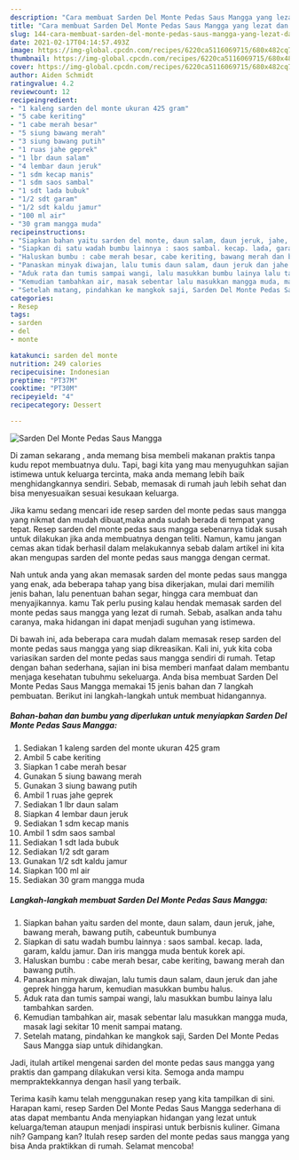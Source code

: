 ```yaml
---
description: "Cara membuat Sarden Del Monte Pedas Saus Mangga yang lezat dan Mudah Dibuat"
title: "Cara membuat Sarden Del Monte Pedas Saus Mangga yang lezat dan Mudah Dibuat"
slug: 144-cara-membuat-sarden-del-monte-pedas-saus-mangga-yang-lezat-dan-mudah-dibuat
date: 2021-02-17T04:14:57.493Z
image: https://img-global.cpcdn.com/recipes/6220ca5116069715/680x482cq70/sarden-del-monte-pedas-saus-mangga-foto-resep-utama.jpg
thumbnail: https://img-global.cpcdn.com/recipes/6220ca5116069715/680x482cq70/sarden-del-monte-pedas-saus-mangga-foto-resep-utama.jpg
cover: https://img-global.cpcdn.com/recipes/6220ca5116069715/680x482cq70/sarden-del-monte-pedas-saus-mangga-foto-resep-utama.jpg
author: Aiden Schmidt
ratingvalue: 4.2
reviewcount: 12
recipeingredient:
- "1 kaleng sarden del monte ukuran 425 gram"
- "5 cabe keriting"
- "1 cabe merah besar"
- "5 siung bawang merah"
- "3 siung bawang putih"
- "1 ruas jahe geprek"
- "1 lbr daun salam"
- "4 lembar daun jeruk"
- "1 sdm kecap manis"
- "1 sdm saos sambal"
- "1 sdt lada bubuk"
- "1/2 sdt garam"
- "1/2 sdt kaldu jamur"
- "100 ml air"
- "30 gram mangga muda"
recipeinstructions:
- "Siapkan bahan yaitu sarden del monte, daun salam, daun jeruk, jahe, bawang merah, bawang putih, cabeuntuk bumbunya"
- "Siapkan di satu wadah bumbu lainnya : saos sambal. kecap. lada, garam, kaldu jamur. Dan iris mangga muda bentuk korek api."
- "Haluskan bumbu : cabe merah besar, cabe keriting, bawang merah dan bawang putih."
- "Panaskan minyak diwajan, lalu tumis daun salam, daun jeruk dan jahe geprek hingga harum, kemudian masukkan bumbu halus."
- "Aduk rata dan tumis sampai wangi, lalu masukkan bumbu lainya lalu tambahkan sarden."
- "Kemudian tambahkan air, masak sebentar lalu masukkan mangga muda, masak lagi sekitar 10 menit sampai matang."
- "Setelah matang, pindahkan ke mangkok saji, Sarden Del Monte Pedas Saus Mangga siap untuk dihidangkan."
categories:
- Resep
tags:
- sarden
- del
- monte

katakunci: sarden del monte 
nutrition: 249 calories
recipecuisine: Indonesian
preptime: "PT37M"
cooktime: "PT30M"
recipeyield: "4"
recipecategory: Dessert

---
```



![Sarden Del Monte Pedas Saus Mangga](https://img-global.cpcdn.com/recipes/6220ca5116069715/680x482cq70/sarden-del-monte-pedas-saus-mangga-foto-resep-utama.jpg)

Di zaman  sekarang , anda memang bisa membeli makanan praktis tanpa kudu repot membuatnya dulu. Tapi, bagi kita yang mau menyuguhkan sajian istimewa untuk keluarga tercinta, maka anda memang lebih baik menghidangkannya sendiri. Sebab, memasak di rumah jauh lebih sehat dan bisa menyesuaikan sesuai kesukaan keluarga.

Jika kamu sedang mencari ide resep sarden del monte pedas saus mangga yang nikmat dan mudah dibuat,maka anda sudah berada di tempat yang tepat. Resep sarden del monte pedas saus mangga  sebenarnya tidak susah untuk dilakukan jika anda membuatnya dengan teliti. Namun, kamu jangan cemas akan tidak berhasil dalam melakukannya 
sebab dalam artikel ini kita akan mengupas sarden del monte pedas saus mangga dengan cermat.  



Nah untuk anda yang akan memasak sarden del monte pedas saus mangga yang enak, ada beberapa tahap yang bisa dikerjakan, mulai dari memilih jenis bahan, lalu penentuan bahan segar, hingga cara membuat dan menyajikannya. kamu Tak perlu pusing kalau hendak memasak sarden del monte pedas saus mangga yang lezat di rumah. Sebab, asalkan anda  tahu caranya, maka hidangan ini dapat menjadi suguhan yang istimewa.

Di bawah ini, ada beberapa cara mudah dalam memasak resep sarden del monte pedas saus mangga yang siap dikreasikan. Kali ini, yuk kita coba variasikan sarden del monte pedas saus mangga sendiri di rumah. Tetap dengan bahan sederhana, sajian ini bisa memberi manfaat dalam membantu menjaga kesehatan tubuhmu sekeluarga. Anda bisa membuat Sarden Del Monte Pedas Saus Mangga memakai 15 jenis bahan dan 7 langkah pembuatan. Berikut ini langkah-langkah untuk membuat hidangannya.

<!--inarticleads1-->

##### Bahan-bahan dan bumbu yang diperlukan untuk menyiapkan Sarden Del Monte Pedas Saus Mangga:

1. Sediakan 1 kaleng sarden del monte ukuran 425 gram
1. Ambil 5 cabe keriting
1. Siapkan 1 cabe merah besar
1. Gunakan 5 siung bawang merah
1. Gunakan 3 siung bawang putih
1. Ambil 1 ruas jahe geprek
1. Sediakan 1 lbr daun salam
1. Siapkan 4 lembar daun jeruk
1. Sediakan 1 sdm kecap manis
1. Ambil 1 sdm saos sambal
1. Sediakan 1 sdt lada bubuk
1. Sediakan 1/2 sdt garam
1. Gunakan 1/2 sdt kaldu jamur
1. Siapkan 100 ml air
1. Sediakan 30 gram mangga muda




<!--inarticleads2-->

##### Langkah-langkah membuat Sarden Del Monte Pedas Saus Mangga:

1. Siapkan bahan yaitu sarden del monte, daun salam, daun jeruk, jahe, bawang merah, bawang putih, cabeuntuk bumbunya
1. Siapkan di satu wadah bumbu lainnya : saos sambal. kecap. lada, garam, kaldu jamur. Dan iris mangga muda bentuk korek api.
1. Haluskan bumbu : cabe merah besar, cabe keriting, bawang merah dan bawang putih.
1. Panaskan minyak diwajan, lalu tumis daun salam, daun jeruk dan jahe geprek hingga harum, kemudian masukkan bumbu halus.
1. Aduk rata dan tumis sampai wangi, lalu masukkan bumbu lainya lalu tambahkan sarden.
1. Kemudian tambahkan air, masak sebentar lalu masukkan mangga muda, masak lagi sekitar 10 menit sampai matang.
1. Setelah matang, pindahkan ke mangkok saji, Sarden Del Monte Pedas Saus Mangga siap untuk dihidangkan.




Jadi, itulah artikel mengenai  sarden del monte pedas saus mangga  yang praktis dan gampang dilakukan versi kita. Semoga anda mampu mempraktekkannya dengan hasil yang terbaik. 

Terima kasih kamu telah menggunakan resep yang kita tampilkan di sini. Harapan kami, resep  Sarden Del Monte Pedas Saus Mangga sederhana di atas dapat membantu Anda menyiapkan hidangan yang lezat untuk keluarga/teman ataupun menjadi inspirasi untuk berbisnis kuliner. Gimana nih? Gampang kan? Itulah resep sarden del monte pedas saus mangga yang bisa Anda praktikkan di rumah. Selamat mencoba!

